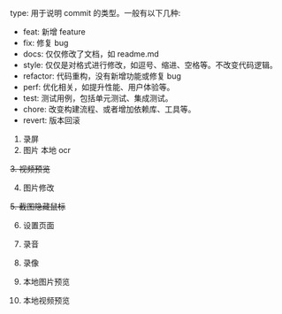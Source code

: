 type: 用于说明 commit 的类型。一般有以下几种:

- feat: 新增 feature
- fix: 修复 bug
- docs: 仅仅修改了文档，如 readme.md
- style: 仅仅是对格式进行修改，如逗号、缩进、空格等。不改变代码逻辑。
- refactor: 代码重构，没有新增功能或修复 bug
- perf: 优化相关，如提升性能、用户体验等。
- test: 测试用例，包括单元测试、集成测试。
- chore: 改变构建流程、或者增加依赖库、工具等。
- revert: 版本回滚

1. 录屏
2. 图片 本地 ocr

~~3. 视频预览~~

4. 图片修改

~~5. 截图隐藏鼠标~~

6. 设置页面

7. 录音

8. 录像

9. 本地图片预览

10. 本地视频预览
